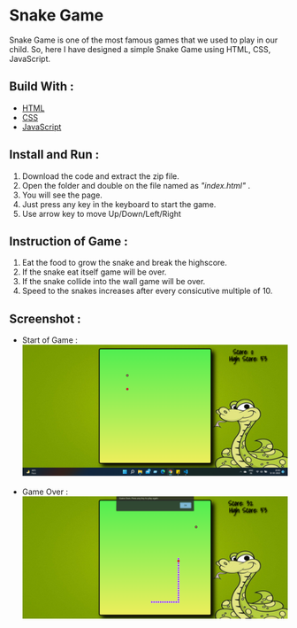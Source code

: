 # Snake Game
Snake Game is one of the most famous games that we used to play in our child. So, here I have designed a simple Snake Game using HTML, CSS, JavaScript. 

## Build With :
<ul>
    <li><a href="https://www.w3schools.com/html/" target="_blank">HTML</a></li>
    <li><a href="https://www.w3schools.com/css/" target="_blank">CSS</a></li>
    <li><a href="https://www.w3schools.com/js/" target="_blank">JavaScript</a></li>
</ul>

## Install and Run :
<ol>
    <li>Download the code and extract the zip file.</li>
    <li>Open the folder and double on the file named as <i>"index.html"</i> .</li>
    <li>You will see the page.</li>
    <li>Just press any key in the keyboard to start the game.</li>
    <li>Use arrow key to move Up/Down/Left/Right</li>
</ol>

## Instruction of Game :
<ol>
    <li>Eat the food to grow the snake and break the highscore.</li>
    <li>If the snake eat itself game will be over.</li>
    <li>If the snake collide into the wall game will be over.</li>
    <li>Speed to the snakes increases after every consicutive multiple of 10.</li>
</ol>

## Screenshot :
<ul>
    <li>Start of Game :<br><img src="Images/Start.png" alt="Start of Game"><br><br></li>
    <li>Game Over :<br><img src="Images/Game Over.png" alt="Game Over"><br><br></li>
</ul>

